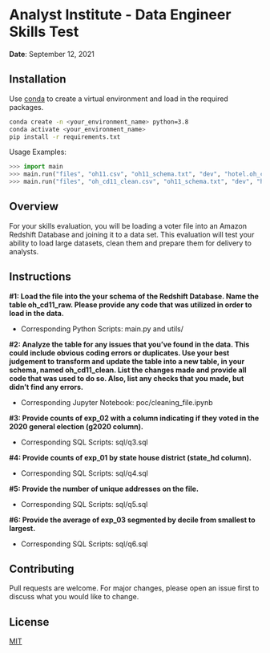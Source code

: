 
# Analyst Institute - Data Engineer Skills Test

**Date**: September 12, 2021

## Installation

Use [conda](https://www.anaconda.com/products/individual) to create a virtual environment and load in the required packages.

```bash
conda create -n <your_environment_name> python=3.8
conda activate <your_environment_name>
pip install -r requirements.txt
```

Usage Examples:

```python
>>> import main
>>> main.run("files", "oh11.csv", "oh11_schema.txt", "dev", "hotel.oh_cd11_raw")
>>> main.run("files", "oh_cd11_clean.csv", "oh11_schema.txt", "dev", "hotel.oh_cd11_clean")
```

## Overview

For your skills evaluation, you will be loading a voter file into an Amazon Redshift Database and joining it
to a data set. This evaluation will test your ability to load large datasets, clean them and prepare them
for delivery to analysts.

## Instructions

**#1: Load the file into the your schema of the Redshift Database. Name the table oh_cd11_raw. Please provide any code that was utilized in order to load in the data.**

* Corresponding Python Scripts: main.py and utils/


**#2: Analyze the table for any issues that you’ve found in the data. This could include obvious coding errors or duplicates. Use your best judgement to transform and update the table into a new table, in your schema, named oh_cd11_clean. List the changes made and provide all code that was used to do so. Also, list any checks that you made, but didn’t find any errors.**

* Corresponding Jupyter Notebook: poc/cleaning_file.ipynb


**#3: Provide counts of exp_02 with a column indicating if they voted in the 2020 general election (g2020 column).**

* Corresponding SQL Scripts: sql/q3.sql


**#4: Provide counts of exp_01 by state house district (state_hd column).**

* Corresponding SQL Scripts: sql/q4.sql


**#5: Provide the number of unique addresses on the file.**

* Corresponding SQL Scripts: sql/q5.sql


**#6: Provide the average of exp_03 segmented by decile from smallest to largest.**

* Corresponding SQL Scripts: sql/q6.sql



## Contributing
Pull requests are welcome. For major changes, please open an issue first to discuss what you would like to change.

## License
[MIT](https://github.com/UC-Berkeley-I-School/Project2_Bi_McCleary_Iwamizu/LICENSE)
